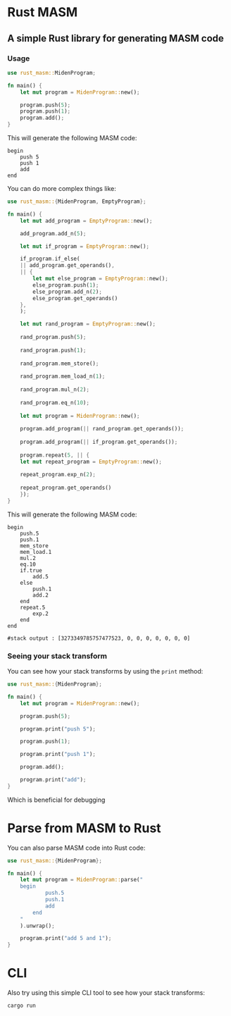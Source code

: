 # Rust MASM

## A simple Rust library for generating MASM code

### Usage

```rust
use rust_masm::MidenProgram;

fn main() {
    let mut program = MidenProgram::new();

    program.push(5);
    program.push(1);
    program.add();
}
```

This will generate the following MASM code:

```masm
begin
    push 5
    push 1
    add
end
```

You can do more complex things like:

```rust
use rust_masm::{MidenProgram, EmptyProgram};

fn main() {
	let mut add_program = EmptyProgram::new();

	add_program.add_n(5);

	let mut if_program = EmptyProgram::new();

	if_program.if_else(
	|| add_program.get_operands(),
	|| {
	    let mut else_program = EmptyProgram::new();
	    else_program.push(1);
	    else_program.add_n(2);
	    else_program.get_operands()
	},
	);

	let mut rand_program = EmptyProgram::new();
	
	rand_program.push(5);
	
	rand_program.push(1);
	
	rand_program.mem_store();
	
	rand_program.mem_load_n(1);
	
	rand_program.mul_n(2);
	
	rand_program.eq_n(10);
	
	let mut program = MidenProgram::new();
	
	program.add_program(|| rand_program.get_operands());
	
	program.add_program(|| if_program.get_operands());
	
	program.repeat(5, || {
	let mut repeat_program = EmptyProgram::new();
	
	repeat_program.exp_n(2);
	
	repeat_program.get_operands()
	});
}
```

This will generate the following MASM code:

```masm
begin
	push.5
	push.1
	mem_store
	mem_load.1
	mul.2
	eq.10
	if.true
		add.5
	else
		push.1
		add.2
	end
	repeat.5
		exp.2
	end
end

#stack output : [3273349785757477523, 0, 0, 0, 0, 0, 0, 0]
```

### Seeing your stack transform

You can see how your stack transforms by using the `print` method:

```rust
use rust_masm::{MidenProgram};

fn main() {
    let mut program = MidenProgram::new();

    program.push(5);

    program.print("push 5");

    program.push(1);

    program.print("push 1");

    program.add();

    program.print("add");
}
```

Which is beneficial for debugging

# Parse from MASM to Rust

You can also parse MASM code into Rust code:

```rust
use rust_masm::{MidenProgram};

fn main() {
    let mut program = MidenProgram::parse("
	begin
        	push.5
        	push.1
        	add
    	end
    "
    ).unwrap();

    program.print("add 5 and 1");
}
```

# CLI

Also try using this simple CLI tool to see how your stack transforms:

```bash
cargo run
```
